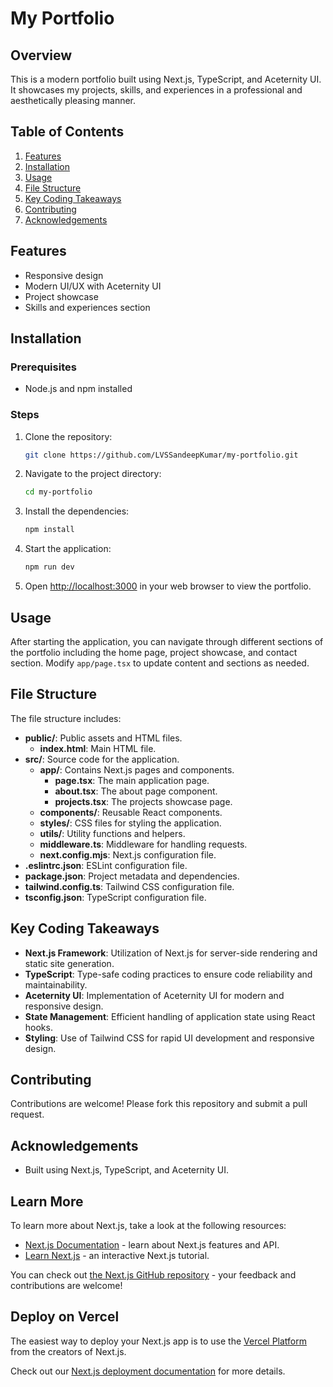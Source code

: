 # My Portfolio

## Overview
This is a modern portfolio built using Next.js, TypeScript, and Aceternity UI. It showcases my projects, skills, and experiences in a professional and aesthetically pleasing manner.

## Table of Contents
1. [Features](#features)
2. [Installation](#installation)
3. [Usage](#usage)
4. [File Structure](#file-structure)
5. [Key Coding Takeaways](#key-coding-takeaways)
6. [Contributing](#contributing)
7. [Acknowledgements](#acknowledgements)

## Features
- Responsive design
- Modern UI/UX with Aceternity UI
- Project showcase
- Skills and experiences section

## Installation
### Prerequisites
- Node.js and npm installed

### Steps
1. Clone the repository:
    ```sh
    git clone https://github.com/LVSSandeepKumar/my-portfolio.git
    ```
2. Navigate to the project directory:
    ```sh
    cd my-portfolio
    ```
3. Install the dependencies:
    ```sh
    npm install
    ```
4. Start the application:
    ```sh
    npm run dev
    ```
5. Open [http://localhost:3000](http://localhost:3000) in your web browser to view the portfolio.

## Usage
After starting the application, you can navigate through different sections of the portfolio including the home page, project showcase, and contact section. Modify `app/page.tsx` to update content and sections as needed.

## File Structure
The file structure includes:
- **public/**: Public assets and HTML files.
  - **index.html**: Main HTML file.
- **src/**: Source code for the application.
  - **app/**: Contains Next.js pages and components.
    - **page.tsx**: The main application page.
    - **about.tsx**: The about page component.
    - **projects.tsx**: The projects showcase page.
  - **components/**: Reusable React components.
  - **styles/**: CSS files for styling the application.
  - **utils/**: Utility functions and helpers.
  - **middleware.ts**: Middleware for handling requests.
  - **next.config.mjs**: Next.js configuration file.
- **.eslintrc.json**: ESLint configuration file.
- **package.json**: Project metadata and dependencies.
- **tailwind.config.ts**: Tailwind CSS configuration file.
- **tsconfig.json**: TypeScript configuration file.

## Key Coding Takeaways
- **Next.js Framework**: Utilization of Next.js for server-side rendering and static site generation.
- **TypeScript**: Type-safe coding practices to ensure code reliability and maintainability.
- **Aceternity UI**: Implementation of Aceternity UI for modern and responsive design.
- **State Management**: Efficient handling of application state using React hooks.
- **Styling**: Use of Tailwind CSS for rapid UI development and responsive design.

## Contributing
Contributions are welcome! Please fork this repository and submit a pull request.

## Acknowledgements
- Built using Next.js, TypeScript, and Aceternity UI.


## Learn More

To learn more about Next.js, take a look at the following resources:

- [Next.js Documentation](https://nextjs.org/docs) - learn about Next.js features and API.
- [Learn Next.js](https://nextjs.org/learn) - an interactive Next.js tutorial.

You can check out [the Next.js GitHub repository](https://github.com/vercel/next.js/) - your feedback and contributions are welcome!

## Deploy on Vercel

The easiest way to deploy your Next.js app is to use the [Vercel Platform](https://vercel.com/new?utm_medium=default-template&filter=next.js&utm_source=create-next-app&utm_campaign=create-next-app-readme) from the creators of Next.js.

Check out our [Next.js deployment documentation](https://nextjs.org/docs/deployment) for more details.
